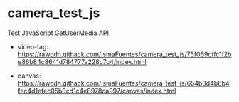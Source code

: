 # camera_test_js

Test JavaScript GetUserMedia API

- video-tag: https://rawcdn.githack.com/IsmaFuentes/camera_test_js/75f069cffc1f2be86b84c8641d784777a228c7c4/index.html

- canvas: https://rawcdn.githack.com/IsmaFuentes/camera_test_js/654b3d4b6b4fec4d1efec05b8cd1c4e8978ca997/canvas/index.html
